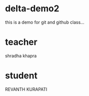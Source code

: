# delta-demo2
this  is a demo for git and github class...
# teacher 
shradha khapra 
# student 
REVANTH KURAPATI
